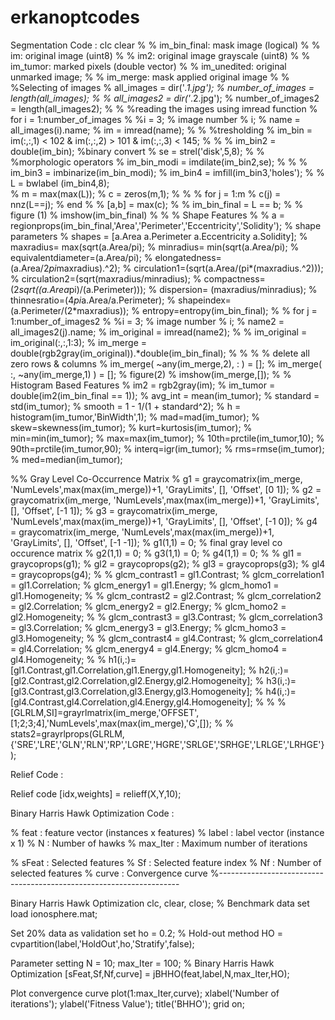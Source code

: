 # erkanoptcodes
Segmentation Code :
 clc
 clear
% % im_bin_final: mask image (logical)
% % im: original image (uint8)
% % im2: original image grayscale (uint8)
% % im_tumor: marked pixels (double vector)
% % im_unedited: original unmarked image;
% % im_merge: mask applied original image
% 
% %Selecting of images
% all_images = dir('*.1.jpg');
% number_of_images = length(all_images);
% 
% all_images2 = dir('*.2.jpg');
% number_of_images2 = length(all_images2);
% 
% %reading the images using imread function
% for i = 1:number_of_images
% %i = 3;   % image number
% i;
% name = all_images(i).name;
% im = imread(name);
% 
% %tresholding 
% im_bin = im(:,:,1) < 102 & im(:,:,2) > 101 & im(:,:,3) < 145;
% 
% 
% im_bin2 = double(im_bin); %binary convert
% se = strel('disk',5,8);
% 
% %morphologic operators
% im_bin_modi = imdilate(im_bin2,se);
% 
% 
% im_bin3 = imbinarize(im_bin_modi);
% im_bin4 = imfill(im_bin3,'holes');
% 
% L = bwlabel (im_bin4,8);  
% m = max(max(L));
% c = zeros(m,1);
% 
% 
% for j = 1:m
%     c(j) = nnz(L==j);
% end
% 
% [a,b] = max(c);
% 
% im_bin_final = L == b;
% 
% figure (1)
% imshow(im_bin_final)
% 
% % Shape Features
% 
% a = regionprops(im_bin_final,'Area','Perimeter','Eccentricity','Solidity');  % shape parameters
% shapes = [a.Area a.Perimeter  a.Eccentricity a.Solidity];
% maxradius= max(sqrt(a.Area/pi);
% minradius= min(sqrt(a.Area/pi);
% equivalentdiameter=(a.Area/pi);
% elongatedness= (a.Area/2*pi*maxradius).^2);
% circulation1=(sqrt(a.Area/(pi*(maxradius.^2)));
% circulation2=(sqrt(maxradius/minradius);
% compactness=(2*sqrt((a.Area*pi)/(a.Perimeter)));
% dispersion= (maxradius/minradius);
% thinnesratio=(4*pi*a.Area/a.Perimeter);
% shapeindex=(a.Perimeter/(2*maxradius));
% entropy=entropy(im_bin_final);
% 
% for j = 1:number_of_images2
% %i = 3;   % image number
% i;
% name2 = all_images2(j).name;
% im_original = imread(name2);
% 
% im_original = im_original(:,:,1:3);
% im_merge = double(rgb2gray(im_original)).*double(im_bin_final);
% 
% 
% % delete all zero rows & columns
% im_merge( ~any(im_merge,2), : ) = [];
% im_merge( :, ~any(im_merge,1) ) = [];
% figure(2)
% imshow(im_merge,[]);
% % Histogram Based Features
%  im2 = rgb2gray(im);
%  im_tumor = double(im2(im_bin_final == 1));
%  avg_int = mean(im_tumor);
%  standard = std(im_tumor);
%  smooth = 1 - 1/(1 + standard^2);
%  h = histogram(im_tumor,'BinWidth',1);
%  mad=mad(im_tumor);
%  skew=skewness(im_tumor);
%  kurt=kurtosis(im_tumor);
%  min=min(im_tumor);
%  max=max(im_tumor);
%  10th=prctile(im_tumor,10);
%  90th=prctile(im_tumor,90);
%  interq=igr(im_tumor);
%  rms=rmse(im_tumor);
%  med=median(im_tumor);
 
 %% Gray Level Co-Occurrence Matrix
% g1 = graycomatrix(im_merge, 'NumLevels',max(max(im_merge))+1, 'GrayLimits', [], 'Offset', [0 1]);
% g2 = graycomatrix(im_merge, 'NumLevels',max(max(im_merge))+1, 'GrayLimits', [], 'Offset', [-1 1]);
% g3 = graycomatrix(im_merge, 'NumLevels',max(max(im_merge))+1, 'GrayLimits', [], 'Offset', [-1 0]);
% g4 = graycomatrix(im_merge, 'NumLevels',max(max(im_merge))+1, 'GrayLimits', [], 'Offset', [-1 -1]);
% g1(1,1) = 0; % final gray level co occurence matrix
% g2(1,1) = 0;
% g3(1,1) = 0;
% g4(1,1) = 0;
% 
% gl1 = graycoprops(g1);
% gl2 = graycoprops(g2);
% gl3 = graycoprops(g3);
% gl4 = graycoprops(g4);
% 
% glcm_contrast1 = gl1.Contrast;
% glcm_correlation1 = gl1.Correlation;
% glcm_energy1 = gl1.Energy;
% glcm_homo1 = gl1.Homogeneity;
% 
% glcm_contrast2 = gl2.Contrast;
% glcm_correlation2 = gl2.Correlation;
% glcm_energy2 = gl2.Energy;
% glcm_homo2 = gl2.Homogeneity;
% 
% glcm_contrast3 = gl3.Contrast;
% glcm_correlation3 = gl3.Correlation;
% glcm_energy3 = gl3.Energy;
% glcm_homo3 = gl3.Homogeneity;
% 
% glcm_contrast4 = gl4.Contrast;
% glcm_correlation4 = gl4.Correlation;
% glcm_energy4 = gl4.Energy;
% glcm_homo4 = gl4.Homogeneity;
% 
% h1(i,:)=[gl1.Contrast,gl1.Correlation,gl1.Energy,gl1.Homogeneity];
% h2(i,:)=[gl2.Contrast,gl2.Correlation,gl2.Energy,gl2.Homogeneity];
% h3(i,:)=[gl3.Contrast,gl3.Correlation,gl3.Energy,gl3.Homogeneity];
% h4(i,:)=[gl4.Contrast,gl4.Correlation,gl4.Energy,gl4.Homogeneity];
% % 
% [GLRLM,SI]=grayrlmatrix(im_merge,'OFFSET',[1;2;3;4],'NumLevels',max(max(im_merge),'G',[]);
% % stats2=grayrlprops(GLRLM,{'SRE','LRE','GLN','RLN','RP','LGRE','HGRE','SRLGE','SRHGE','LRLGE','LRHGE'});

Relief Code :

Relief code
[idx,weights] = relieff(X,Y,10);

Binary Harris Hawk Optimization Code :



% feat     : feature vector (instances x features)
% label    : label vector (instance x 1)
% N        : Number of hawks
% max_Iter : Maximum number of iterations


% sFeat    : Selected features
% Sf       : Selected feature index
% Nf       : Number of selected features
% curve    : Convergence curve
%--------------------------------------------------------------------

 Binary Harris Hawk Optimization
clc, clear, close; 
% Benchmark data set 
load ionosphere.mat; 

Set 20% data as validation set
ho = 0.2; 
% Hold-out method
HO = cvpartition(label,'HoldOut',ho,'Stratify',false);

Parameter setting
N        = 10; 
max_Iter = 100;
% Binary Harris Hawk Optimization
[sFeat,Sf,Nf,curve] = jBHHO(feat,label,N,max_Iter,HO);

Plot convergence curve
plot(1:max_Iter,curve);
xlabel('Number of iterations');
ylabel('Fitness Value');
title('BHHO'); grid on;
